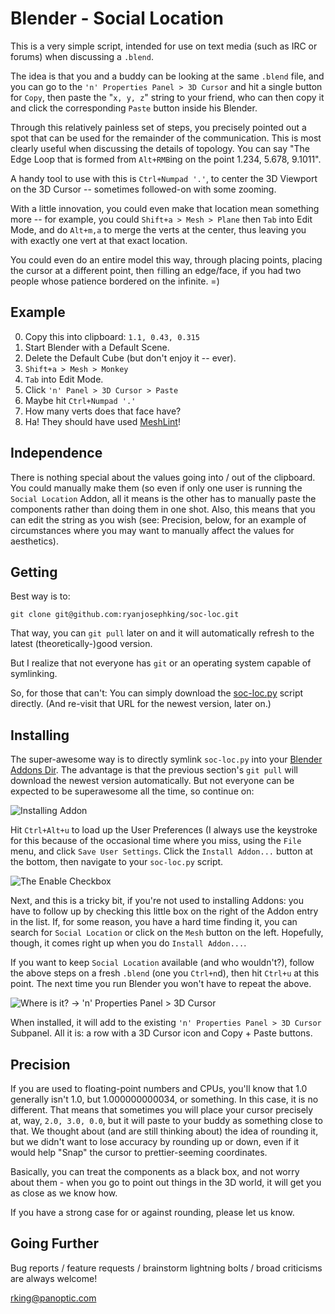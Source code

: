Blender - Social Location
=========================

This is a very simple script, intended for use on text media (such as IRC or
forums) when discussing a `.blend`.

The idea is that you and a buddy can be looking at the same `.blend` file, and
you can go to the `'n' Properties Panel > 3D Cursor` and hit a single button
for `Copy`, then paste the "`x, y, z`" string to your friend, who can then copy
it and click the corresponding `Paste` button inside his Blender.

Through this relatively painless set of steps, you precisely pointed out a
spot that can be used for the remainder of the communication. This is most
clearly useful when discussing the details of topology. You can say "The Edge
Loop that is formed from `Alt+RMB`ing on the point 1.234, 5.678, 9.1011".

A handy tool to use with this is `Ctrl+Numpad '.'`, to center the 3D Viewport
on the 3D Cursor -- sometimes followed-on with some zooming.

With a little innovation, you could even make that location mean something
more -- for example, you could `Shift+a > Mesh > Plane` then `Tab` into Edit
Mode, and do `Alt+m,a` to merge the verts at the center, thus leaving you with
exactly one vert at that exact location.

You could even do an entire model this way, through placing points, placing
the cursor at a different point, then `f`illing an edge/face,  if you had two
people whose patience bordered on the infinite. =)

Example
-------

0. Copy this into clipboard: `1.1, 0.43, 0.315`
0. Start Blender with a Default Scene.
0. Delete the Default Cube (but don't enjoy it -- ever).
0. `Shift+a > Mesh > Monkey`
0. `Tab` into Edit Mode.
0. Click `'n' Panel > 3D Cursor > Paste`
0. Maybe hit `Ctrl+Numpad '.'`
0. How many verts does that face have?
0. Ha! They should have used [MeshLint](https://github.com/ryanjosephking/meshlint)!

Independence
------------

There is nothing special about the values going into / out of the clipboard.
You could manually make them (so even if only one user is running the `Social
Location` Addon, all it means is the other has to manually paste the
components rather than doing them in one shot. Also, this means that you can
edit the string as you wish (see: Precision, below, for an example of
circumstances where you may want to manually affect the values for
aesthetics).

Getting
-------

Best way is to:

    git clone git@github.com:ryanjosephking/soc-loc.git

That way, you can `git pull` later on and it will automatically refresh to the
latest (theoretically-)good version.

But I realize that not everyone has `git` or an operating system capable of
symlinking.

So, for those that can't: You can simply download the
[soc-loc.py](https://raw.github.com/ryanjosephking/soc-loc/master/soc-loc.py)
script directly. (And re-visit that URL for the newest version, later on.)

Installing
----------

The super-awesome way is to directly symlink `soc-loc.py` into your [Blender
Addons
Dir](http://wiki.blender.org/index.php/Doc:2.6/Manual/Introduction/Installing_Blender/DirectoryLayout).
The advantage is that the previous section's `git pull` will download the
newest version automatically. But not everyone can be expected to be
superawesome all the time, so continue on:

![Installing Addon](soc-loc/raw/master/img/install-addon.png "`Install Addon...` screen.")

Hit `Ctrl+Alt+u` to load up the User Preferences (I always use the keystroke
for this because of the occasional time where you miss, using the `File` menu,
and click `Save User Settings`. Click the `Install Addon...` button at the
bottom, then navigate to your `soc-loc.py` script.

![The Enable Checkbox](soc-loc/raw/master/img/enable-checkbox.png "The Enable checkbox.")

Next, and this is a tricky bit, if you're not used to installing Addons: you
have to follow up by checking this little box on the right of the Addon entry
in the list. If, for some reason, you have a hard time finding it, you can
search for `Social Location` or click on the `Mesh` button on the left.
Hopefully, though, it comes right up when you do `Install Addon...`.

If you want to keep `Social Location` available (and who wouldn't?), follow
the above steps on a fresh `.blend` (one you `Ctrl+n`d), then hit `Ctrl+u` at
this point. The next time you run Blender you won't have to repeat the above.

![Where is it? -> 'n' Properties Panel > 3D
Cursor](soc-loc/raw/master/img/where-is-it.png "'n' Properties Panel > 3D
Cursor")

When installed, it will add to the existing `'n' Properties Panel > 3D Cursor`
Subpanel. All it is: a row with a 3D Cursor icon and Copy + Paste buttons.

Precision
---------

If you are used to floating-point numbers and CPUs, you'll know that 1.0
generally isn't 1.0, but 1.000000000034, or something. In this case, it is no
different. That means that sometimes you will place your cursor precisely at,
way, `2.0, 3.0, 0.0`, but it will paste to your buddy as something close to
that. We thought about (and are still thinking about) the idea of rounding it,
but we didn't want to lose accuracy by rounding up or down, even if it would
help "Snap" the cursor to prettier-seeming coordinates.

Basically, you can treat the components as a black box, and not worry about
them - when you go to point out things in the 3D world, it will get you as
close as we know how.

If you have a strong case for or against rounding, please let us know.

Going Further
-------------

Bug reports / feature requests / brainstorm lightning bolts / broad criticisms
are always welcome!

<rking@panoptic.com>
